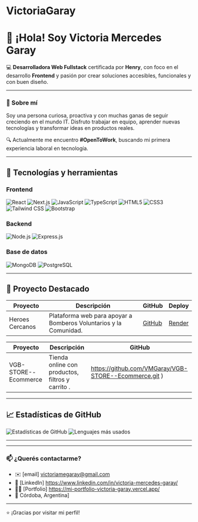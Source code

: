 # VictoriaGaray
# 👋 ¡Hola! Soy Victoria Mercedes Garay

💻 **Desarrolladora Web Fullstack** certificada por **Henry**, con foco en el desarrollo **Frontend** y pasión por crear soluciones accesibles, funcionales y con buen diseño.

---

### 🧠 Sobre mí

Soy una persona curiosa, proactiva y con muchas ganas de seguir creciendo en el mundo IT. Disfruto trabajar en equipo, aprender nuevas tecnologías y transformar ideas en productos reales.

🔍 Actualmente me encuentro **#OpenToWork**, buscando mi primera experiencia laboral en tecnología.

---

## 🚀 Tecnologías y herramientas

### Frontend
![React](https://img.shields.io/badge/React-20232A?style=for-the-badge&logo=react&logoColor=61DAFB)
![Next.js](https://img.shields.io/badge/Next.js-000000?style=for-the-badge&logo=nextdotjs&logoColor=white)
![JavaScript](https://img.shields.io/badge/JavaScript-F7DF1E?style=for-the-badge&logo=javascript&logoColor=black)
![TypeScript](https://img.shields.io/badge/TypeScript-007ACC?style=for-the-badge&logo=typescript&logoColor=white)
![HTML5](https://img.shields.io/badge/HTML5-E34F26?style=for-the-badge&logo=html5&logoColor=white)
![CSS3](https://img.shields.io/badge/CSS3-1572B6?style=for-the-badge&logo=css3&logoColor=white)
![Tailwind CSS](https://img.shields.io/badge/Tailwind_CSS-06B6D4?style=for-the-badge&logo=tailwind-css&logoColor=white)
![Bootstrap](https://img.shields.io/badge/Bootstrap-7952B3?style=for-the-badge&logo=bootstrap&logoColor=white)


### Backend
![Node.js](https://img.shields.io/badge/Node.js-339933?style=for-the-badge&logo=nodedotjs&logoColor=white)
![Express.js](https://img.shields.io/badge/Express.js-000000?style=for-the-badge&logo=express&logoColor=white)

### Base de datos
![MongoDB](https://img.shields.io/badge/MongoDB-4EA94B?style=for-the-badge&logo=mongodb&logoColor=white)
![PostgreSQL](https://img.shields.io/badge/PostgreSQL-336791?style=for-the-badge&logo=postgresql&logoColor=white)

---

## 💼 Proyecto Destacado

| Proyecto        | Descripción                              | GitHub                                   | Deploy                                  |
|-----------------|----------------------------------------|-----------------------------------------|----------------------------------------|
| Heroes Cercanos | Plataforma web para apoyar a Bomberos Voluntarios y la Comunidad. | [GitHub](https://github.com/HeroesCercanos) | [Render](https://heroes-cercanos-front.onrender.com/) |

| Proyecto        | Descripción                            |  GitHub                                |
|-----------------|----------------------------------------|-----------------------------------------|
| VGB-STORE--Ecommerce | Tienda online con productos, filtros y carrito . |  https://github.com/VMGaray/VGB-STORE--Ecommerce.git )
---

## 📈 Estadísticas de GitHub
![Estadísticas de GitHub](https://github-readme-stats.vercel.app/api?username=VMGaray&show_icons=true&theme=tokyonight)
![Lenguajes más usados](https://github-readme-stats.vercel.app/api/top-langs/?username=VMGaray&layout=compact&theme=tokyonight)

---



---

### 📫 ¿Querés contactarme?

- ✉️ [email] victoriamegaray@gmail.com  
- 💼 [LinkedIn] https://www.linkedin.com/in/victoria-mercedes-garay/
- 👩‍💻 [Portfolio] https://mi-portfolio-victoria-garay.vercel.app/
- 📍 Córdoba, Argentina]

---

⭐ ¡Gracias por visitar mi perfil!

